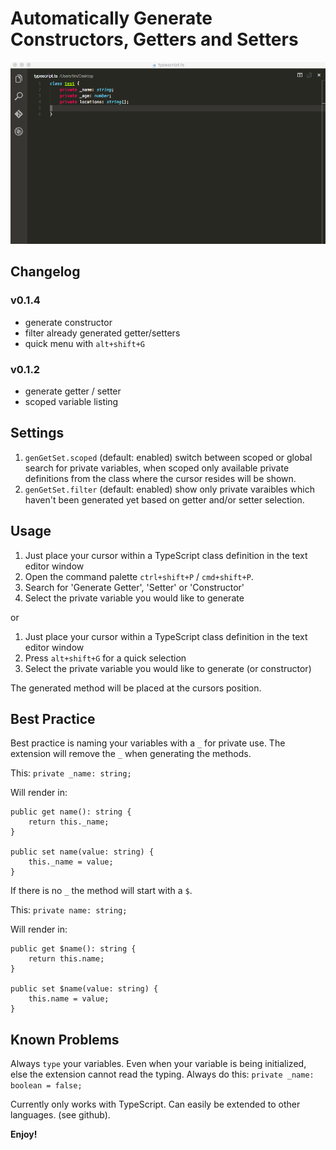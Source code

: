 # Automatically Generate Constructors, Getters and Setters

![Demo](demo.gif)

## Changelog

### v0.1.4
+ generate constructor
+ filter already generated getter/setters
+ quick menu with `alt+shift+G`

### v0.1.2
+ generate getter / setter
+ scoped variable listing

## Settings

1. `genGetSet.scoped` (default: enabled) switch between scoped or global search for private variables, when scoped only available private definitions from the class where the cursor resides will be shown.
2. `genGetSet.filter` (default: enabled) show only private varaibles which haven't been generated yet based on getter and/or setter selection.

## Usage

1. Just place your cursor within a TypeScript class definition in the text editor window
2. Open the command palette `ctrl+shift+P` / `cmd+shift+P`.
3. Search for 'Generate Getter', 'Setter' or 'Constructor'
4. Select the private variable you would like to generate

or

1. Just place your cursor within a TypeScript class definition in the text editor window
2. Press `alt+shift+G` for a quick selection
3. Select the private variable you would like to generate (or constructor)

The generated method will be placed at the cursors position.

## Best Practice

Best practice is naming your variables with a `_` for private use.
The extension will remove the `_` when generating the methods.

This: `private _name: string;`

Will render in:
```
public get name(): string {
    return this._name;
}

public set name(value: string) {
    this._name = value;
}
```

If there is no `_` the method will start with a `$`.

This: `private name: string;`

Will render in:
```
public get $name(): string {
    return this.name;
}

public set $name(value: string) {
    this.name = value;
}
```

## Known Problems

Always `type` your variables. Even when your variable is being initialized, else the extension cannot read the typing.
Always do this: `private _name: boolean = false;`

Currently only works with TypeScript.
Can easily be extended to other languages. (see github).

**Enjoy!**
